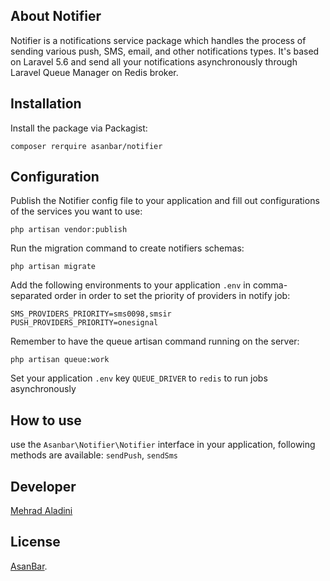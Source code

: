 ## About Notifier

Notifier is a notifications service package which handles the process of sending various push, SMS, email, and other notifications types. It's based on Laravel 5.6 and send all your notifications asynchronously through Laravel Queue Manager on Redis broker.

## Installation

Install the package via Packagist:
```$xslt
composer rerquire asanbar/notifier
```

## Configuration

Publish the Notifier config file to your application and fill out configurations of the services you want to use: 
```$xslt
php artisan vendor:publish
```

Run the migration command to create notifiers schemas:
```$xslt
php artisan migrate
```

Add the following environments to your application `.env` in comma-separated order in order to set the priority of providers in notify job:
```$xslt
SMS_PROVIDERS_PRIORITY=sms0098,smsir
PUSH_PROVIDERS_PRIORITY=onesignal
```

Remember to have the queue artisan command running on the server:
```$xslt
php artisan queue:work
```

Set your application `.env` key `QUEUE_DRIVER` to `redis` to run jobs asynchronously

## How to use

use the `Asanbar\Notifier\Notifier` interface in your application, following methods are available:
`sendPush`, `sendSms`


## Developer

[Mehrad Aladini](mailto:aladini@asanbar.ir)

## License

[AsanBar](https://asanbar.ir).
